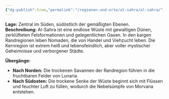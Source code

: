 ```yaml
---
{"dg-publish":true,"permalink":"/regionen-und-orte/al-sahra/al-sahra/","tags":["Region"],"created":"2024-12-27T12:39:54.828+01:00","updated":"2025-01-16T11:32:05.574+01:00"}
---
```


**Lage:** Zentral im Süden, südöstlich der gemäßigten Ebenen.  
**Beschreibung:** Al-Sahra ist eine endlose Wüste mit gewaltigen Dünen, zerklüfteten Felsformationen und gelegentlichen Oasen. In den kargen Randregionen leben Nomaden, die von Handel und Viehzucht leben. Die Kernregion ist extrem heiß und lebensfeindlich, aber voller mystischer Geheimnisse und verborgener Städte.

**Übergänge:**

- **Nach Norden:** Die trockenen Savannen der Randregion führen in die fruchtbaren Felder von Lunaria.
- **Nach Südosten:** Die trockene Senke der Wüste beginnt sich mit Flüssen und feuchter Luft zu füllen, wodurch die Nebelsümpfe von Morvana entstehen.